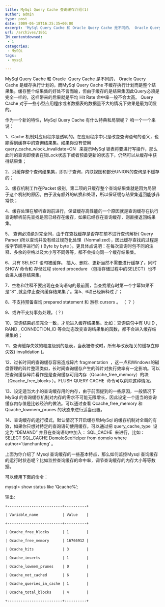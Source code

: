 ```yaml
---
title: MySql Query Cache 查询缓存介绍(1)
author: admin
type: post
date: 2009-06-18T16:25:35+00:00
excerpt: 'MySql Query Cache 和 Oracle Query Cache 是不同的， Oracle Query Cache 是缓存执行计划的，而MySql Query Cache 不缓存执行计划而是整个结果集。缓存整个结果集的好处不言而喻，但由于缓存的是结果集因此Query必须是完全一样的，这样带来的后果就是平均 Hit Rate 命中率一般不会太高。 Query Cache 对于一些小型应用程序或者数据表的数据量不大的情况下效果是最为明显的。'
url: /archives/1861
IM_contentdowned:
 - 1
categories:
 - MySQL
tags:
 - mysql

---
```

MySql Query Cache 和 Oracle  Query Cache 是不同的， Oracle Query Cache 是缓存执行计划的，而MySql Query Cache 不缓存执行计划而是整个结果集。缓存整个结果集的好处不言而喻，但由于缓存的是结果集因此Query必须是完全一样的，这样带来的后果就是平均 Hit Rate 命中率一般不会太高。 Query Cache 对于一些小型应用程序或者数据表的数据量不大的情况下效果是最为明显的。

作为一个新的特性，MySql Query Cache 有什么特典和局限呢？ 咱一个一个来说：

1、Cache 机制对应用程序是透明的。在应用程序中只是改变查询语句的语义，也能得到缓存中的查询结果集。如果你没有使用 query\_cache\_wlock_invalidate=ON   来提示MySql 锁表将要进行写操作，那么此时的查询即使表在锁Lock状态下或者预备更新的状态下，仍然可以从缓存中获得结果集；

2、只缓存整个查询结果集，即对子查询，内联视图和部分UNION的查询是不缓存的；

3、缓存机制工作在Packet 级别，第二项的只缓存整个查询结果集就是因为局限于这个机制的原因。由于没有额外的转换和处理，所以保证缓存结果集返回能够非常快；

4、缓存处理在解析查询前进行，保证缓存高性能的一个原因就是查询缓存在执行查询解析前先查找是否已经存在缓存，如果已经存在查询缓存，则直接返回结果集。

5、 查询必须绝对完全同，由于在查找缓存是否存在前不进行查询解析( Query Parser )所以查询并没有经过规范化处理（Normalized），因此缓存查找的过程是按字节顺序进行的 ( Byte by byte )。更具体点说吧：在每次查询时包不同的注释、多余的空格以及大小写不同等等，都不会指向同一个缓存结果集。

6、只有 SELECT 语句被缓存。 插入、删除、更新当然不需要进行缓存了，同时 SHOW 命令和 存储过程 stored procedure （包括存储过程中的SELECT）也不会进入缓存结果集。

7、空格和注释不要出现在查询语句的最前面，当查找缓存时第一个字幕如果不是”S” ,就会停止查询缓存结果集了。第5、6项已经解释过了；

8、不支持预备查询 prepared statement 和 游标 cursors 。 （ ？ ）

9、或许不支持事务处理。（？）

10、查询结果必须完全一致，才能进入缓存结果集。比如：查询语句中有 UUID , RAND , CONNECTION_ID 等会动态改变查询结果集的函数，都不会进入缓存结果集的；

11、查询缓存失效的粒度级别的是表，当表被修改时，所有与改表相关的缓存立即失效( invalidation )。

12、过长时间的查询缓存容易造成碎片 fragmentation  ，这一点和Windows的磁盘管理的碎片整理类似，长时间查询缓存产生的碎片对执行效率有一定影响。可以把查询缓存碎片看作是是查询缓存可用内存（Qcache\_free\_memory）的块（Qcache\_free\_blocks ）。FLUSH QUERY CACHE  命令可以削除这种情况。

13、设定适当大小的查询缓存用的内存，由于前面提到的一些原因，一般情况下MySql 的查询缓存机制对内存的需求不可能无限增长，因此设定一个适当的查询缓存内存值是比较经济的做法。可以通过查看 Qcache\_free\_memory 和 Qcache\_lowmem\_prunes 的状态来进行适当设置。

14、查询缓存的运行模式，默认情况下开启缓存后MySql 的缓存机制对全局的有效，如果你只想对特定的查询语句使用缓存，可以通过把 query\_cache\_type  设定为 “DEMAND” 并且在查询语句中加入： SQL\_CACHE  来进行，比如：SELECT SQL\_CACHE [DomoloSeoHelper][1] from domolo where author=’tianchunfeng’ 。

上面为你介绍了 Mysql 查询缓存的一些基本特点，那么如何监控Mysql 查询缓存的运行时状态呢？比如监控查询缓存的命中率，调节查询缓存的内存大小等等数据。

可以使用下面的命令：

mysql> show status like ‘Qcache%’;

输出:

```
+-------------------------+----------+
```

```
| Variable_name           | Value    |
```

```
+-------------------------+----------+
```

```
| Qcache_free_blocks      | 1        |
```

```
| Qcache_free_memory      | 16766912 |
```

```
| Qcache_hits             | 3        |
```

```
| Qcache_inserts          | 1        |
```

```
| Qcache_lowmem_prunes    | 0        |
```

```
| Qcache_not_cached       | 6        |
```

```
| Qcache_queries_in_cache | 1        |
```

```
| Qcache_total_blocks     | 4        |
```

```
+-------------------------+----------+
```

 [1]: http://www.domolo.com/seo_software